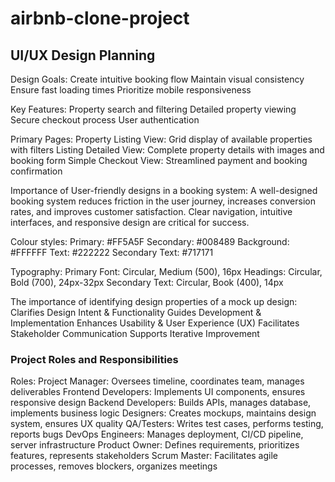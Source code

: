 # airbnb-clone-project
## UI/UX Design Planning

Design Goals:
Create intuitive booking flow
Maintain visual consistency
Ensure fast loading times
Prioritize mobile responsiveness

Key Features:
Property search and filtering
Detailed property viewing
Secure checkout process
User authentication

Primary Pages:
Property Listing View: Grid display of available properties with filters
Listing Detailed View: Complete property details with images and booking form
Simple Checkout View: Streamlined payment and booking confirmation

Importance of User-friendly designs in a booking system:
A well-designed booking system reduces friction in the user journey, increases conversion rates, and improves customer satisfaction. Clear navigation, intuitive interfaces, and responsive design are critical for success.

Colour styles:
Primary: #FF5A5F
Secondary: #008489
Background: #FFFFFF
Text: #222222
Secondary Text: #717171


Typography:
Primary Font: Circular, Medium (500), 16px
Headings: Circular, Bold (700), 24px-32px
Secondary Text: Circular, Book (400), 14px

The importance of identifying design properties of a mock up design:
Clarifies Design Intent & Functionality
Guides Development & Implementation
Enhances Usability & User Experience (UX)
Facilitates Stakeholder Communication
Supports Iterative Improvement

### Project Roles and Responsibilities

Roles:
Project Manager: Oversees timeline, coordinates team, manages deliverables
Frontend Developers: Implements UI components, ensures responsive design
Backend Developers: Builds APIs, manages database, implements business logic
Designers: Creates mockups, maintains design system, ensures UX quality
QA/Testers: Writes test cases, performs testing, reports bugs
DevOps Engineers: Manages deployment, CI/CD pipeline, server infrastructure
Product Owner: Defines requirements, prioritizes features, represents stakeholders
Scrum Master: Facilitates agile processes, removes blockers, organizes meetings
